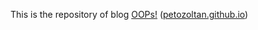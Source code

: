 This is the repository of blog [OOPs!](https://petozoltan.github.io) ([petozoltan.github.io](https://petozoltan.github.io))

